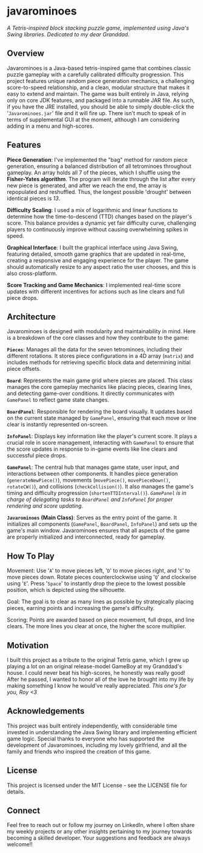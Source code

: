 # javarominoes

*A Tetris-inspired block stacking puzzle game, implemented using Java's Swing libraries. Dedicated to my dear Granddad.*

## Overview

Javarominoes is a Java-based tetris-inspired game that combines classic puzzle gameplay with a carefully calibrated difficulty progression. This project features unique random piece generation mechanics, a challenging score-to-speed relationship, and a clean, modular structure that makes it easy to extend and maintain. The game was built entirely in Java, relying only on core JDK features, and packaged into a runnable JAR file. As such, if you have the JRE installed, you should be able to simply double-click the '`Javarominoes.jar`' file and it will fire up. There isn't much to speak of in terms of supplemental GUI at the moment, although I am considering adding in a menu and high-scores.

## Features
**Piece Generation**: I've implemented the "bag" method for random piece generation, ensuring a balanced distribution of all tetrominoes throughout gameplay. An array holds all 7 of the pieces, which I shuffle using the **Fisher-Yates algorithm**. The program will iterate through the list after every new piece is generated, and after we reach the end, the array is repopulated and reshuffled. Thus, the longest possible 'drought' between identical pieces is *13*.

**Difficulty Scaling**: I used a mix of logarithmic and linear functions to determine how the time-to-descend (TTD) changes based on the player's score. This balance provides a dynamic yet fair difficulty curve, challenging players to continuously improve without causing overwhelming spikes in speed.

**Graphical Interface**: I built the graphical interface using Java Swing, featuring detailed, smooth game graphics that are updated in real-time, creating a responsive and engaging experience for the player. The game should automatically resize to any aspect ratio the user chooses, and this is also cross-platform.

**Score Tracking and Game Mechanics**: I implemented real-time score updates with different incentives for actions such as line clears and full piece drops.

## Architecture
Javarominoes is designed with modularity and maintainability in mind. Here is a breakdown of the core classes and how they contribute to the game:

**`Pieces`**: Manages all the data for the seven tetrominoes, including their different rotations. It stores piece configurations in a 4D array (`matrix`) and includes methods for retrieving specific block data and determining initial piece offsets.

**`Board`**: Represents the main game grid where pieces are placed. This class manages the core gameplay mechanics like placing pieces, clearing lines, and detecting game-over conditions. It directly communicates with `GamePanel` to reflect game state changes.

**`BoardPanel`**: Responsible for rendering the board visually. It updates based on the current state managed by `GamePanel`, ensuring that each move or line clear is instantly represented on-screen.

**`InfoPanel`**: Displays key information like the player's current score. It plays a crucial role in score management, interacting with `GamePanel` to ensure that the score updates in response to in-game events like line clears and successful piece drops.

**`GamePanel`**: The central hub that manages game state, user input, and interactions between other components. It handles piece generation (`generateNewPiece()`), movements (`movePiece()`, `movePieceDown()`, `rotateCW()`), and collisions (`checkCollision()`). It also manages the game's timing and difficulty progression (`shortenTTDInterval()`). _`GamePanel` is in charge of delegating tasks to `BoardPanel` and `InfoPanel` for proper rendering and score updating_.

**`Javarominoes`** **(Main Class)**: Serves as the entry point of the game. It initializes all components (`GamePanel`, `BoardPanel`, `InfoPanel`) and sets up the game's main window. Javarominoes ensures that all aspects of the game are properly initialized and interconnected, ready for gameplay.

## How To Play
Movement: Use '`A`' to move pieces left, '`D`' to move pieces right, and '`S`' to move pieces down. Rotate pieces counterclockwise using '`Q`' and clockwise using '`E`'. Press '`Space`' to instantly drop the piece to the lowest possible position, which is depicted using the silhouette.

Goal: The goal is to clear as many lines as possible by strategically placing pieces, earning points and increasing the game's difficulty.

Scoring: Points are awarded based on piece movement, full drops, and line clears. The more lines you clear at once, the higher the score multiplier.

## Motivation
I built this project as a tribute to the original Tetris game, which I grew up playing a lot on an original release-model GameBoy at my Granddad's house. I could never beat his high-scores, he honestly was really good! After he passed, I wanted to honor all of the love he brought into my life by making something I know he would've really appreciated. _This one's for you, Roy <3_

## Acknowledgements
This project was built entirely independently, with considerable time invested in understanding the Java Swing library and implementing efficient game logic. Special thanks to everyone who has supported the development of Javarominoes, including my lovely girlfriend, and all the family and friends who inspired the creation of this game.

## License
This project is licensed under the MIT License - see the LICENSE file for details.

## Connect
Feel free to reach out or follow my journey on LinkedIn, where I often share my weekly projects or any other insights pertaining to my journey towards becoming a skilled developer. Your suggestions and feedback are always welcome!!
